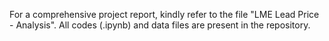 For a comprehensive project report, kindly refer to the file "LME Lead Price - Analysis".
All codes (.ipynb) and data files are present in the repository.
